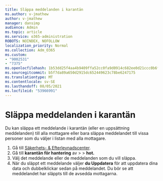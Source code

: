 ```yaml
---
title: Släppa meddelanden i karantän
ms.author: v-jmathew
author: v-jmathew
manager: dansimp
audience: Admin
ms.topic: article
ms.service: o365-administration
ROBOTS: NOINDEX, NOFOLLOW
localization_priority: Normal
ms.collection: Adm_O365
ms.custom:
- "9002531"
- "7375"
ms.openlocfilehash: 1b53dd25f4aa4b9409ffa52cc0fa9d0914c682ee0d21ccc0b6f0b484a3186626
ms.sourcegitcommit: b5f7da89a650d2915dc652449623c78be6247175
ms.translationtype: MT
ms.contentlocale: sv-SE
ms.lasthandoff: 08/05/2021
ms.locfileid: "53966991"
---
```

# <a name="release-quarantined-messages"></a>Släppa meddelanden i karantän

Du kan släppa ett meddelande i karantän (eller en uppsättning meddelanden) till alla mottagare eller bara släppa meddelandet till vissa personer som du väljer i listan med alla mottagare.

1. Gå till [Säkerhets- & Efterlevnadscenter](https://go.microsoft.com/fwlink/p/?linkid=2077143).
2. Gå till **karantän för hantering** av  >    >  **hot.**
3. Välj det meddelande eller de meddelanden som du vill släppa.
4. När du släppt ett meddelande väljer **du Uppdatera** för att uppdatera dina data och dubbelklickar sedan på meddelandet. Du bör se att meddelandet har släppts till de avsedda mottagarna.
